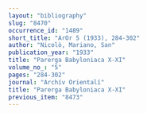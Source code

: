```yaml
---
layout: "bibliography"
slug: "8470"
occurrence_id: "1489"
short_title: "ArOr 5 (1933), 284-302"
author: "Nicolò, Mariano, San"
publication_year: "1933"
title: "Parerga Babyloniaca X-XI"
volume_no_: "5"
pages: "284-302"
journal: "Archív Orientalí"
title: "Parerga Babyloniaca X-XI"
previous_item: "8473"
---
```

